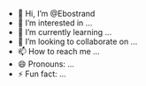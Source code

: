 - 👋 Hi, I’m @Ebostrand
- 👀 I’m interested in ...
- 🌱 I’m currently learning ...
- 💞️ I’m looking to collaborate on ...
- 📫 How to reach me ...
- 😄 Pronouns: ...
- ⚡ Fun fact: ...

<!---
Ebostrand/Ebostrand is a ✨ special ✨ repository because its `README.md` (this file) appears on your GitHub profile.
You can click the Preview link to take a look at your changes.
--->
